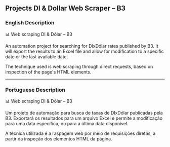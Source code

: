 
## Projects DI & Dollar Web Scraper – B3


### English Description
📊 Web scraping DI & Dólar – B3

An automation project for searching for DIxDólar rates published by B3. It will export the results to an Excel file and allow for modification to a specific date or the last available date.

The technique used is web scraping through direct requests, based on inspection of the page's HTML elements.

----

### Portuguese Description
📊 Web scraping DI & Dólar – B3

Um projeto de automação para busca de taxas de DIxDólar publicadas pela B3. Exportará os resultados para um arquivo Excel e permite a modificação para uma data específica, ou para a última data disponível.

A técnica utilizada é a raspagem web por meio de requisições diretas, a partir da inspeção dos elementos HTML da página.
